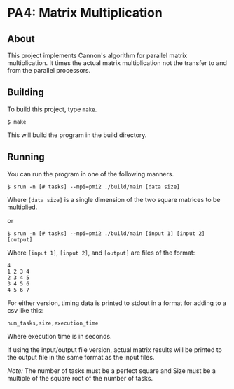 # PA4: Matrix Multiplication
## About
This project implements Cannon's algorithm for
parallel matrix multiplication.  It times the
actual matrix multiplication not the transfer to
and from the parallel processors.

## Building
To build this project, type `make`.

```
$ make
```

This will build the program in the build directory.

## Running
You can run the program in one of the following
manners.

```
$ srun -n [# tasks] --mpi=pmi2 ./build/main [data size]
```

Where `[data size]` is a single dimension of the two
square matrices to be multiplied.

or

```
$ srun -n [# tasks] --mpi=pmi2 ./build/main [input 1] [input 2] [output]
```

Where `[input 1]`, `[input 2]`, and `[output]` are files
of the format: 

```
4
1 2 3 4
2 3 4 5
3 4 5 6
4 5 6 7
```

For either version, timing data is printed to stdout in 
a format for adding to a csv like this:

```
num_tasks,size,execution_time
```

Where execution time is in seconds.

If using the input/output file version, actual matrix
results will be printed to the output file in the same
format as the input files.

*Note:* The number of tasks must be a perfect square
and Size must be a multiple of the square root of the
number of tasks. 